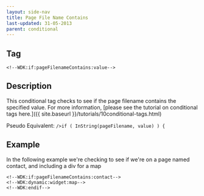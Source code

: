 ```yaml
---
layout: side-nav
title: Page File Name Contains
last-updated: 31-05-2013
parent: conditional
---
```



## Tag

``<!--WDK:if:pageFilenameContains:value-->``

## Description
This conditional tag checks to see if the page filename contains the specified value.
For more information, [please see the tutorial on conditional tags here.]({{ site.baseurl }}/tutorials/10conditional-tags.html)

Pseudo Equivalent:
`/>if ( InString(pageFilename, value) ) {`

## Example
In the following example we're checking to see if we're on a page named contact, and including a div for a map

~~~
<!--WDK:if:pageFilenameContains:contact-->
<!--WDK:dynamic:widget:map-->
<!--WDK:endif-->
~~~